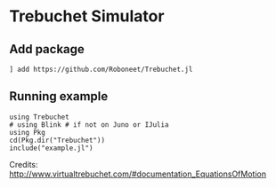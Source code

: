 # Trebuchet Simulator

## Add package
```
] add https://github.com/Roboneet/Trebuchet.jl
```
## Running example
```
using Trebuchet
# using Blink # if not on Juno or IJulia
using Pkg
cd(Pkg.dir("Trebuchet"))
include("example.jl")
```

Credits: http://www.virtualtrebuchet.com/#documentation_EquationsOfMotion
